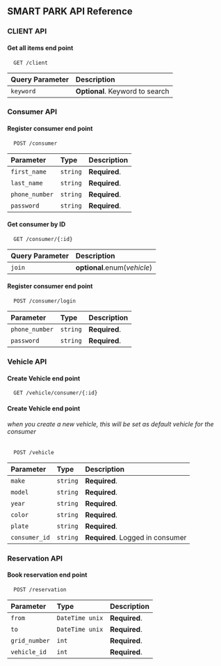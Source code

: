 
## SMART PARK API Reference

### CLIENT API
#### Get all items end point

```http
  GET /client
```

| Query Parameter | Description                |
| :-------- |  :------------------------- |
| `keyword` | **Optional**. Keyword to search |


### Consumer API
#### Register consumer end point

```http
  POST /consumer
```

| Parameter | Type     | Description                |
| :-------- | :------- | :------------------------- |
| `first_name` | `string` | **Required**. |
| `last_name` | `string` | **Required**. |
| `phone_number` | `string` | **Required**. |
| `password` | `string` | **Required**. |

#### Get consumer by ID

```http
  GET /consumer/{:id}
```

| Query Parameter | Description                |
| :-------- | :------------------------- |
| `join`| **optional**.enum(*vehicle*) |


#### Register consumer end point

```http
  POST /consumer/login
```

| Parameter | Type     | Description                |
| :-------- | :------- | :------------------------- |
| `phone_number` | `string` | **Required**. |
| `password` | `string` | **Required**. |


### Vehicle API

#### Create Vehicle end point
```http
  GET /vehicle/consumer/{:id}
```

#### Create Vehicle end point
###### when you create a new vehicle, this will be set as default vehicle for the consumer

```http
  POST /vehicle
```

| Parameter | Type     | Description                |
| :-------- | :------- | :------------------------- |
| `make` | `string` | **Required**. |
| `model` | `string` | **Required**. |
| `year` | `string` | **Required**. |
| `color` | `string` | **Required**. |
| `plate` | `string` | **Required**. |
| `consumer_id` | `string` | **Required**. Logged in consumer|

### Reservation API
#### Book reservation end point

```http
  POST /reservation
```

| Parameter | Type     | Description                |
| :-------- | :------- | :------------------------- |
| `from` | `DateTime unix` | **Required**. |
| `to` | `DateTime unix` | **Required**. |
| `grid_number` | `int` | **Required**. |
| `vehicle_id` | `int` | **Required**. |